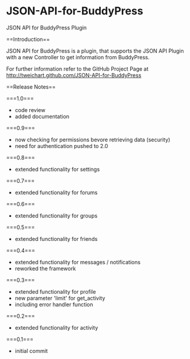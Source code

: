 JSON-API-for-BuddyPress
=======================

JSON API for BuddyPress Plugin

==Introduction==

JSON API for BuddyPress is a plugin, that supports the JSON API Plugin with a new Controller to get information from BuddyPress.

For further information refer to the GitHub Project Page at http://tweichart.github.com/JSON-API-for-BuddyPress

==Release Notes==

===1.0===
* code review
* added documentation

===0.9===
* now checking for permissions bevore retrieving data (security)
* need for authentication pushed to 2.0

===0.8===
* extended functionality for settings

===0.7===
* extended functionality for forums

===0.6===
* extended functionality for groups

===0.5===
* extended functionality for friends

===0.4===
* extended functionality for messages / notifications
* reworked the framework

===0.3===
* extended functionality for profile
* new parameter 'limit' for get_activity
* including error handler function

===0.2===
* extended functionality for activity

===0.1===
* initial commit 
